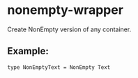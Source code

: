 # nonempty-wrapper

Create NonEmpty version of any container.

## Example:

```
type NonEmptyText = NonEmpty Text
```
